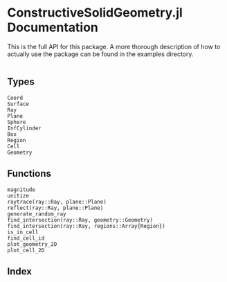 # ConstructiveSolidGeometry.jl Documentation

This is the full API for this package. A more thorough description of how to actually use the package can be found in the examples directory.

```@contents
```

## Types

```@docs
Coord
Surface
Ray
Plane
Sphere
InfCylinder
Box
Region
Cell
Geometry
```

## Functions

```@docs
magnitude
unitize
raytrace(ray::Ray, plane::Plane)
reflect(ray::Ray, plane::Plane)
generate_random_ray
find_intersection(ray::Ray, geometry::Geometry)
find_intersection(ray::Ray, regions::Array{Region})
is_in_cell
find_cell_id
plot_geometry_2D
plot_cell_2D
```

## Index

```@index
```
